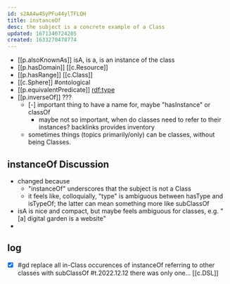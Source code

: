 ```yaml
---
id: s2AA4w4SyPFu44ylTFLQH
title: instanceOf
desc: the subject is a concrete example of a Class
updated: 1671340724205
created: 1633270478774
---
```



- [[p.alsoKnownAs]] isA, is a, is an instance of the class
- [[p.hasDomain]] [[c.Resource]]
- [[p.hasRange]] [[c.Class]]
- [[c.Sphere]] #ontological 
- [[p.equivalentPredicate]] [rdf:type](http://www.w3.org/1999/02/22-rdf-syntax-ns#type)
- [[p.inverseOf]] ???
  - [-] important thing to have a name for, maybe "hasInstance"  or classOf
    - maybe not so important, when do classes need to refer to their instances? backlinks provides inventory 
  - sometimes things (topics primarily/only) can be classes, without being Classes.
  

## instanceOf Discussion

- changed because 
  - "instanceOf" underscores that the subject is not a Class
  - it feels like, colloquially, "type" is ambiguous between hasType and isTypeOf; the latter can mean  something more like subClassOf
- isA is nice and compact, but maybe feels ambiguous for classes, e.g. "[a] digital garden is a website" 
- 

## log

- [x] #gd replace all in-Class occurences of instanceOf referring to other classes with subClassOf
  #t.2022.12.12 there was only one... [[c.DSL]]